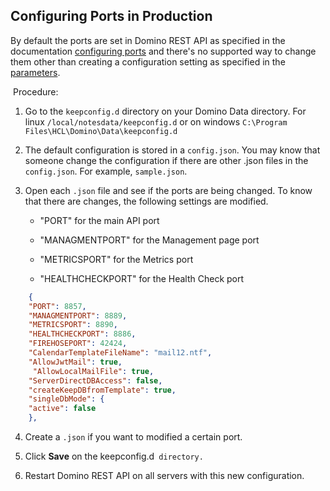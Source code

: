 ##  Configuring Ports in Production

By default the ports are set in Domino REST API as specified in the documentation [configuring ports](../../tutorial/installconfig/configuringPorts.md)  and there's no supported way to change them other than creating a configuration setting as specified in the [parameters](../../references/quickreference/parameters.md).

 Procedure:

1. Go to the `keepconfig.d` directory on your Domino Data directory. For linux `/local/notesdata/keepconfig.d` or on windows `C:\Program Files\HCL\Domino\Data\keepconfig.d` 
2. The default configuration is stored in a `config.json`. 
    You may know that someone change the configuration if there are other .json files in the `config.json`. For example, `sample.json`.
3. Open each `.json` file and see if the ports are being changed. To know that there are changes, the following settings are modified.

   - "PORT" for the main API port

   - "MANAGMENTPORT" for the Management page port

   - "METRICSPORT" for the Metrics port

   - "HEALTHCHECKPORT" for the Health Check port


```json    
    {
    "PORT": 8857,
    "MANAGMENTPORT": 8889,
    "METRICSPORT": 8890,
    "HEALTHCHECKPORT": 8886,
    "FIREHOSEPORT": 42424,
    "CalendarTemplateFileName": "mail12.ntf",
    "AllowJwtMail": true,
     "AllowLocalMailFile": true,
    "ServerDirectDBAccess": false,
    "createKeepDBfromTemplate": true,
    "singleDbMode": {
    "active": false
    },
``` 
4. Create a `.json` if you want to modified a certain port.

5. Click **Save** on the keepconfig.d` directory.`

6. Restart Domino REST API on all servers with this new configuration.